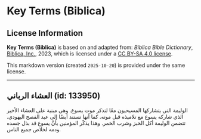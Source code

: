# Key Terms (Biblica)

## License Information

**Key Terms (Biblica)** is based on and adapted from: _Biblica Bible Dictionary_, [Biblica, Inc.](https://www.biblica.com/), 2023, which is licensed under a [CC BY-SA 4.0 license](https://creativecommons.org/licenses/by-sa/4.0/legalcode.en).

This markdown version (created `2025-10-20`) is provided under the same license.



--------------------------------

## العشاء الرباني (id: 133950)

الوليمة التي يتشاركها المسيحيون معًا لتذكر موت يسوع. وهي مبنية على العشاء الأخير الذي شاركه يسوع مع تلاميذه قبل موته. كما أنها تستند أيضًا إلى عيد الفصح اليهودي. تتضمن الوليمة أكل الخبز وشرب الخمر. وهذا يذكّر المؤمنين بأنَّ يسوع قد بذل جسده ودمه لخلاص جميع الناس.


